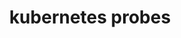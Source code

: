 ---
type: docs
title: "kubernetes probes"
linkTitle: "kubernetes probes"
weight: 5
no_list: true
hide_summary: true
---